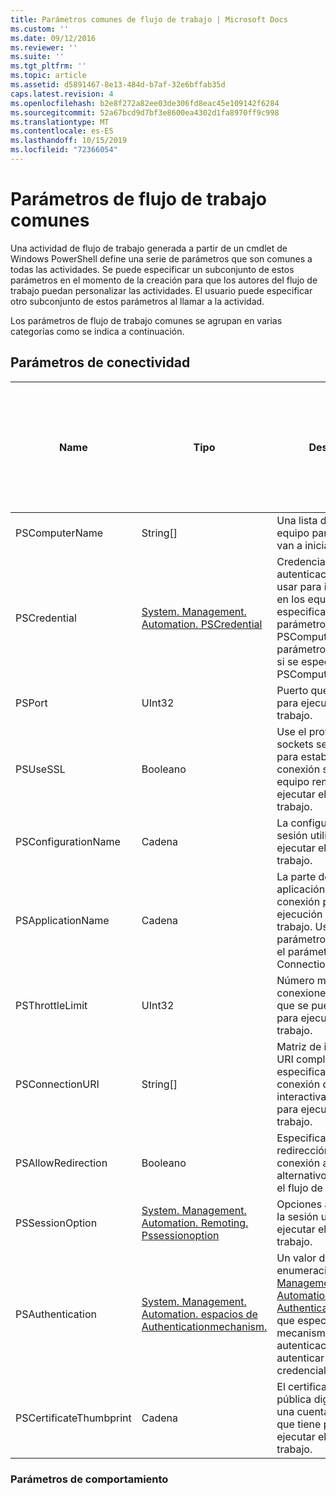 ```yaml
---
title: Parámetros comunes de flujo de trabajo | Microsoft Docs
ms.custom: ''
ms.date: 09/12/2016
ms.reviewer: ''
ms.suite: ''
ms.tgt_pltfrm: ''
ms.topic: article
ms.assetid: d5891467-8e13-484d-b7af-32e6bffab35d
caps.latest.revision: 4
ms.openlocfilehash: b2e8f272a82ee03de306fd8eac45e109142f6284
ms.sourcegitcommit: 52a67bcd9d7bf3e8600ea4302d1fa8970ff9c998
ms.translationtype: MT
ms.contentlocale: es-ES
ms.lasthandoff: 10/15/2019
ms.locfileid: "72366054"
---
```

# <a name="common-workflow-parameters"></a>Parámetros de flujo de trabajo comunes

Una actividad de flujo de trabajo generada a partir de un cmdlet de Windows PowerShell define una serie de parámetros que son comunes a todas las actividades. Se puede especificar un subconjunto de estos parámetros en el momento de la creación para que los autores del flujo de trabajo puedan personalizar las actividades. El usuario puede especificar otro subconjunto de estos parámetros al llamar a la actividad.

Los parámetros de flujo de trabajo comunes se agrupan en varias categorías como se indica a continuación.

## <a name="connectivity-parameters"></a>Parámetros de conectividad

|Name|Tipo|Descripción|¿Se puede especificar el usuario final en tiempo de ejecución?|¿Se puede especificar mediante el autor del flujo de trabajo en el momento de la creación?|¿Se puede especificar mediante el autor del flujo de trabajo en la creación de instancias?|
|----------|----------|-----------------|-----------------------------------------------------|------------------------------------------------------------|-----------------------------------------------------------|
|PSComputerName|String[]|Una lista de nombres de equipo para los que se van a iniciar trabajos.|Sí|Sí|Sí|
|PSCredential|[System. Management. Automation. PSCredential](/dotnet/api/System.Management.Automation.PSCredential)|Credencial de autenticación que se va a usar para iniciar sesión en los equipos especificados por el parámetro PSComputerName. Este parámetro es válido solo si se especifica PSComputerName.|Sí|Sí|Sí|
|PSPort|UInt32|Puerto que se va a utilizar para ejecutar el flujo de trabajo.|Sí|Sí|Sí|
|PSUseSSL|Booleano|Use el protocolo Capa de sockets seguros (SSL) para establecer una conexión segura con el equipo remoto para ejecutar el flujo de trabajo.|Sí|Sí|Sí|
|PSConfigurationName|Cadena|La configuración de sesión utilizada para ejecutar el flujo de trabajo.|Sí|Sí|Sí|
|PSApplicationName|Cadena|La parte del nombre de la aplicación del URI de conexión para la ejecución del flujo de trabajo. Use este parámetro solo si no usa el parámetro ConnectionURI.|Sí|Sí|Sí|
|PSThrottleLimit|UInt32|Número máximo de conexiones simultáneas que se pueden establecer para ejecutar el flujo de trabajo.|Sí|Por determinar|Sí|
|PSConnectionURI|String[]|Matriz de identificadores URI completos que especifican los puntos de conexión de las sesiones interactivas utilizadas para ejecutar el flujo de trabajo.|Sí|Sí|Sí|
|PSAllowRedirection|Booleano|Especifica si se permite la redirección de esta conexión a un URI alternativo para ejecutar el flujo de trabajo.|Sí|Sí|Sí|
|PSSessionOption|[System. Management. Automation. Remoting. Pssessionoption](/dotnet/api/System.Management.Automation.Remoting.PSSessionOption)|Opciones avanzadas de la sesión usada para ejecutar el flujo de trabajo.|Sí|Sí|Sí|
|PSAuthentication|[System. Management. Automation. espacios de Authenticationmechanism.](/dotnet/api/System.Management.Automation.Runspaces.AuthenticationMechanism)|Un valor de la enumeración [System. Management. Automation. espacios de Authenticationmechanism](/dotnet/api/System.Management.Automation.Runspaces.AuthenticationMechanism) que especifica el mecanismo de autenticación usado para autenticar las credenciales del usuario.|Sí|Sí|Sí|
|PSCertificateThumbprint|Cadena|El certificado de clave pública digital (X509) de una cuenta de usuario que tiene permiso para ejecutar el flujo de trabajo.|Sí|Sí|Sí|

### <a name="behavior-parameters"></a>Parámetros de comportamiento